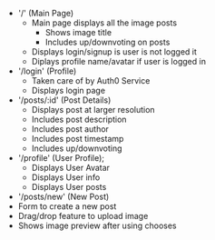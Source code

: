 * '/' (Main Page)
  * Main page displays all the image posts
    * Shows image title
    * Includes up/downvoting on posts
  * Displays login/signup is user is not logged it
  * Diplays profile name/avatar if user is logged in
* '/login' (Profile)
  * Taken care of by Auth0 Service
  * Displays login page
* '/posts/:id' (Post Details)
  * Displays post at larger resolution
  * Includes post description
  * Includes post author
  * Includes post timestamp
  * Includes up/downvoting
* '/profile' (User Profile);
  * Displays User Avatar
  * Displays User info
  * Displays User posts
*  '/posts/new' (New Post)
  * Form to create a new post
  * Drag/drop feature to upload image
  * Shows image preview after using chooses 